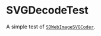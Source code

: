 # SVGDecodeTest

A simple test of [`SDWebImageSVGCoder`](https://github.com/SDWebImage/SDWebImageSVGCoder).
